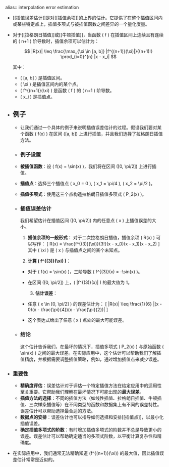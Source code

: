 alias:: interpolation error estimation

- [[插值误差估计]]是对[[插值余项]]的上界的估计。它提供了在整个插值区间内或某些特定点上，插值多项式与被插值函数之间差异的一个量化度量。
- 对于[[拉格朗日插值]]或[[牛顿插值]]，当函数 \( f \) 在插值区间上连续且有连续的 \( n+1 \) 阶导数时，插值余项可以估计为：
  
  $$ |R(x)| \leq \frac{\max_{\xi \in [a, b]} |f^{(n+1)}(\xi)|}{(n+1)!} \prod_{i=0}^{n} |x - x_i| $$
  
  其中：
	- \( [a, b] \) 是插值区间。
	- \( \xi \) 是插值区间内的某个点。
	- \( f^{(n+1)}(\xi) \) 是函数 \( f \) 的 \( n+1 \) 阶导数。
	- \( x_i \) 是插值点。
- ## 例子
	- 让我们通过一个具体的例子来说明插值误差估计的过程。假设我们要对某个函数 \( f(x) \) 在区间 \([a, b]\) 上进行插值，并且我们选择了拉格朗日插值方法。
	- ### 例子设置
	- **被插值函数**：设 \( f(x) = \sin(x) \)，我们将在区间 \([0, \pi/2]\) 上进行插值。
	- **插值点**：选择三个插值点 \( x_0 = 0 \), \( x_1 = \pi/4 \), \( x_2 = \pi/2 \)。
	- **插值多项式**：使用这三个点构造拉格朗日插值多项式 \( P_2(x) \)。
	- ### 插值误差估计
	  
	  我们希望估计在插值区间 \([0, \pi/2]\) 内的任意点 \( x \) 上插值误差的大小。
	  
	  1. **插值余项的一般形式**：
	   对于二次拉格朗日插值，插值余项 \( R(x) \) 可以写作：
	   \[ R(x) = \frac{f^{(3)}(\xi)}{3!}(x - x_0)(x - x_1)(x - x_2) \]
	   其中 \( \xi \) 是 \( x \) 与插值点之间的某个未知点。
	  
	  2. **计算 \( f^{(3)}(\xi) \)**：
		- 对于 \( f(x) = \sin(x) \)，三阶导数 \( f^{(3)}(x) = -\sin(x) \)。
		- 在区间 \([0, \pi/2]\) 上，\( |f^{(3)}(x)| \) 的最大值为 1。
		  
		  3. **估计误差**：
		- 任意 \( x \in [0, \pi/2] \) 的误差估计为：
		  \[ |R(x)| \leq \frac{1}{6} |(x - 0)(x - \frac{\pi}{4})(x - \frac{\pi}{2})| \]
		- 这个表达式给出了任意 \( x \) 点处的最大可能误差。
	- ### 结论
	  
	  这个估计告诉我们，在最坏的情况下，插值多项式 \( P_2(x) \) 与原始函数 \( \sin(x) \) 之间的最大误差。在实际应用中，这个估计可以帮助我们了解插值精度，并根据需要调整插值策略，例如，通过增加插值点来减少误差。
- ### 重要性
	- **精确度评估**：误差估计对于评估一个特定插值方法在给定应用中的适用性至关重要。它帮助我们理解在最坏情况下可能出现的**最大误差**。
	- **插值方法的选择**：不同的插值方法（如线性插值、拉格朗日插值、牛顿插值、三次样条插值等）在不同类型的函数和数据集上有不同的误差特性。误差估计可以帮助选择最合适的方法。
	- **数据点的安排**：误差估计也可以指导如何选择和安排[[插值点]]，以最小化插值误差。
	- **确定插值多项式的阶数**：有时增加插值多项式的阶数并不总是导致更小的误差。误差估计可以帮助确定适当的多项式阶数，以平衡计算复杂性和精确度。
- 在实际应用中，我们通常无法精确知道 \(f^{(n+1)}(\xi)\) 的最大值，因此插值误差估计常常是近似的。